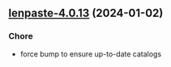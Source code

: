 

## [lenpaste-4.0.13](https://github.com/truecharts/charts/compare/lenpaste-4.0.12...lenpaste-4.0.13) (2024-01-02)

### Chore



- force bump to ensure up-to-date catalogs